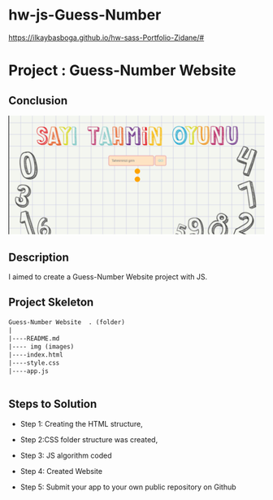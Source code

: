 
# hw-js-Guess-Number
https://ilkaybasboga.github.io/hw-sass-Portfolio-Zidane/#

# Project : Guess-Number Website 

## Conclusion

![Project 003 Snapshot](guess.gif)

## Description
I aimed to create a Guess-Number Website  project with JS.


## Project Skeleton 

```
Guess-Number Website  . (folder)
|
|----README.md               
|---- img (images)            
|----index.html  
|----style.css
|----app.js
 
```


## Steps to Solution
  
- Step 1: Creating the HTML structure,

- Step 2:CSS folder structure was created,

- Step 3: JS algorithm coded

- Step 4: Created Website
 
- Step 5: Submit your app to your own public repository on Github
